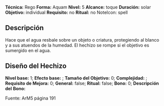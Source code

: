 
**Técnica:** Rego
**Forma:** Aquam
**Nivel:** 5
**Alcance:** toque 
**Duración:** solar  
**Objetivo:** individual
**Requisito:** no
**Ritual:** no
NoteIcon: spell




## Descripción 
<p>Hace que el agua resbale sobre un objeto o criatura, protegiendo al blanco y a sus atuendos de la humedad. El hechizo se rompe si el objetivo es sumergido en el agua.</p>

## Diseño del Hechizo 

**Nivel base:** 1; **Efecto base:** ;  **Tamaño del **Objetivo:**** 0; **Complejidad:** ; **Requisito de Mejora:** 0; **General:** false; **Ritual:** false; **Bono:** 0; **Descripción del** **Bono:** 

Fuente: ArM5 página 191